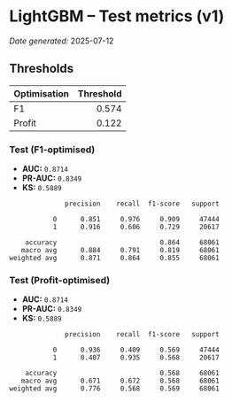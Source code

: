 # LightGBM – Test metrics (v1)
*Date generated:* 2025-07-12

## Thresholds
| Optimisation | Threshold |
|--------------|-----------:|
| F1           | 0.574 |
| Profit       | 0.122 |

### Test (F1-optimised)
- **AUC:** `0.8714`  
- **PR-AUC:** `0.8349`  
- **KS:** `0.5889`  

```text
              precision    recall  f1-score   support

           0      0.851     0.976     0.909     47444
           1      0.916     0.606     0.729     20617

    accuracy                          0.864     68061
   macro avg      0.884     0.791     0.819     68061
weighted avg      0.871     0.864     0.855     68061

```

### Test (Profit-optimised)
- **AUC:** `0.8714`  
- **PR-AUC:** `0.8349`  
- **KS:** `0.5889`  

```text
              precision    recall  f1-score   support

           0      0.936     0.409     0.569     47444
           1      0.407     0.935     0.568     20617

    accuracy                          0.568     68061
   macro avg      0.671     0.672     0.568     68061
weighted avg      0.776     0.568     0.569     68061

```
